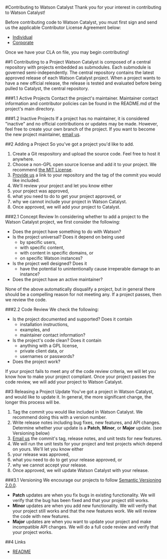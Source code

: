 #Contributing to Watson Catalyst
Thank you for your interest in contributing to Watson Catalyst!

Before contributing code to Watson Catalyst, you must first sign and send us the applicable Contributor License Agreement below:

* [Individual](Legal/watson-utilities-cla-individual.pdf)
* [Corporate](Legal/watson-utilities-cla-corporate.pdf)

Once we have your CLA on file, you may begin contributing!

##1 Contributing to a Project
Watson Catalyst is composed of a central repository with projects embedded as submodules. Each submodule is governed semi-independently. The central repository contains the latest approved release of each Watson Catalyst project. When a project wants to have a new official release, the release is tested and evaluated before being pulled to Catalyst, the central repository.

###1.1 Active Projects
Contact the project's maintainer. Maintainer contact information and contributor policies can be found in the README.md of the project's main directory.

###1.2 Inactive Projects
If a project has no maintainer, it is considered "inactive" and no official contributions or updates may be made. However, feel free to create your own branch of the project. If you want to become the new project maintainer, [email us](mailto:wabeason@us.ibm.com).

##2 Adding a Project
So you've got a project you'd like to add.

1. Create a Git respository and upload the source code. Feel free to host it anywhere.
2. Choose a non-GPL open source license and add it to your project. We recommend [the MIT License](License.txt).
3. [Provide us](mailto:wabeason@us.ibm.com) a link to your repository and the tag of the commit you would like included.
4. We'll review your project and let you know either
  1. your project was approved,
  2. what you need to do to get your project approved, or
  3. why we cannot include your project in Watson Catalyst.
5. Once approved, we will add your project to Catalyst.

###2.1 Concept Review
In considering whether to add a project to the Watson Catalyst project, we first consider the following:

* Does the project have something to do with Watson?
* Is the project universal? Does it depend on being used
  * by specific users,
  * with specific content,
  * with content in specific domains, or
  * on specific Watson instances?
* Is the project well designed? Does it
  * have the potential to unintentionally cause irreperable damage to an instance?
* Does the project have an active maintainer?

None of the above automatically disqualify a project, but in general there should be a compelling reason for not meeting any. If a project passes, then we review the code.

###2.2 Code Review
We check the following:

* Is the project documented and supported? Does it contain
  * installation instructions,
  * examples, and
  * maintainer contact information?
* Is the project's code clean? Does it contain
  * anything with a GPL license,
  * private client data, or
  * usernames or passwords?
* Does the project work?

If your project fails to meet any of the code review criteria, we will let you know how to make your project compliant. Once your project passes the code review, we will add your project to Watson Catalyst.

##3 Releasing a Project Update
You've got a project in Watson Catalyst, and would like to update it. In general, the more significant change, the longer this process will be.

1. Tag the commit you would like included in Watson Catalyst. We recommend doing this with a version number.
2. Write release notes including bug fixes, new features, and API changes. Determine whether your update is a **Patch**, **Minor**, or **Major** update. (see Versioning below) 
3. [Email us](mailto:wabeason@us.ibm.com) the commit's tag, release notes, and unit tests for new features.
4. We will run the unit tests for your project and test projects which depend on yours. We'll let you know either
  1. your release was approved,
  2. what you need to do to get your release approved, or
  3. why we cannot accept your release.
5. Once approved, we will update Watson Catalyst with your release.

###3.1 Versioning
We encourage our projects to follow [Semantic Versioning 2.0.0](http://semver.org/).

* **Patch** updates are when you fix bugs in existing functionality. We will verify that the bug has been fixed and that your project still works.
* **Minor** updates are when you add new functionality. We will verify that your project still works and that the new features work. We will review the code with new features.
* **Major** updates are when you want to update your project and make incompatible API changes. We will do a full code review and verify that your project works.



##4 Links
* [README](README.md)

